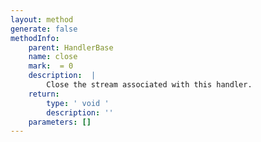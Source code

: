 ```yaml
---
layout: method
generate: false
methodInfo:
    parent: HandlerBase
    name: close
    mark:  = 0
    description:  |
        Close the stream associated with this handler.
    return:
        type: ' void '
        description: ''
    parameters: []
---
```

